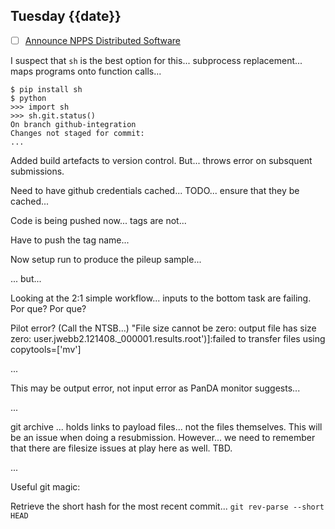 ## Tuesday {{date}}

- [ ] [Announce NPPS Distributed Software](https://docs.google.com/document/d/1L8DAzhCwpVoRM_WptpZFKqJev4-odk4xDl5rDK6JMYs/edit#heading=h.d6jxgv7ina59)

I suspect that `sh` is the best option for this... subprocess replacement... maps programs onto function calls...

```
$ pip install sh
$ python
>>> import sh
>>> sh.git.status()
On branch github-integration
Changes not staged for commit:
...
```

Added build artefacts to version control.  But... throws error on subsquent submissions.

Need to have github credentials cached... TODO... ensure that they be cached...

Code is being pushed now... tags are not...

Have to push the tag name...

Now setup run to produce the pileup sample...

... but...

Looking at the 2:1 simple workflow... inputs to the bottom task are failing.  Por que?  Por que?

Pilot error?  (Call the NTSB...) "File size cannot be zero: output file has size zero: user.jwebb2.121408._000001.results.root')]:failed to transfer files using copytools=['mv']

...

This may be output error, not input error as PanDA monitor suggests...

...

git archive ... holds links to payload files... not the files themselves.  This will be an issue when doing a resubmission.  However... we need to remember that there are filesize issues at play here as well.  TBD.

...

Useful git magic:

Retrieve the short hash for the most recent commit...
`git rev-parse --short HEAD`